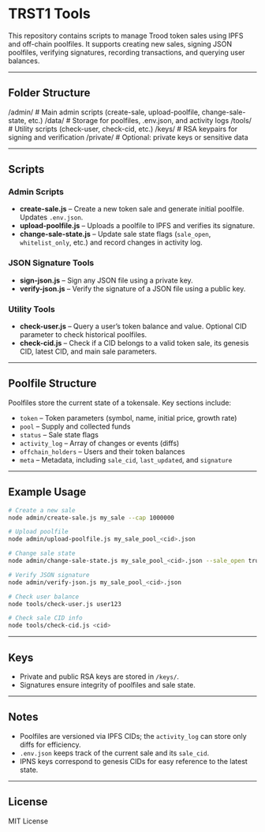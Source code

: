 # TRST1 Tools

This repository contains scripts to manage Trood token sales using IPFS and off-chain poolfiles. It supports creating new sales, signing JSON poolfiles, verifying signatures, recording transactions, and querying user balances.

---

## Folder Structure

/admin/        # Main admin scripts (create-sale, upload-poolfile, change-sale-state, etc.)
/data/         # Storage for poolfiles, .env.json, and activity logs
/tools/        # Utility scripts (check-user, check-cid, etc.)
/keys/         # RSA keypairs for signing and verification
/private/      # Optional: private keys or sensitive data

---

## Scripts

### Admin Scripts

* **create-sale.js** – Create a new token sale and generate initial poolfile. Updates `.env.json`.
* **upload-poolfile.js** – Uploads a poolfile to IPFS and verifies its signature.
* **change-sale-state.js** – Update sale state flags (`sale_open`, `whitelist_only`, etc.) and record changes in activity log.

### JSON Signature Tools

* **sign-json.js** – Sign any JSON file using a private key.
* **verify-json.js** – Verify the signature of a JSON file using a public key.

### Utility Tools

* **check-user.js** – Query a user’s token balance and value. Optional CID parameter to check historical poolfiles.
* **check-cid.js** – Check if a CID belongs to a valid token sale, its genesis CID, latest CID, and main sale parameters.

---

## Poolfile Structure

Poolfiles store the current state of a tokensale. Key sections include:

* `token` – Token parameters (symbol, name, initial price, growth rate)
* `pool` – Supply and collected funds
* `status` – Sale state flags
* `activity_log` – Array of changes or events (diffs)
* `offchain_holders` – Users and their token balances
* `meta` – Metadata, including `sale_cid`, `last_updated`, and `signature`

---

## Example Usage

```bash
# Create a new sale
node admin/create-sale.js my_sale --cap 1000000

# Upload poolfile
node admin/upload-poolfile.js my_sale_pool_<cid>.json

# Change sale state
node admin/change-sale-state.js my_sale_pool_<cid>.json --sale_open true

# Verify JSON signature
node admin/verify-json.js my_sale_pool_<cid>.json

# Check user balance
node tools/check-user.js user123

# Check sale CID info
node tools/check-cid.js <cid>
```

---

## Keys

* Private and public RSA keys are stored in `/keys/`.
* Signatures ensure integrity of poolfiles and sale state.

---

## Notes

* Poolfiles are versioned via IPFS CIDs; the `activity_log` can store only diffs for efficiency.
* `.env.json` keeps track of the current sale and its `sale_cid`.
* IPNS keys correspond to genesis CIDs for easy reference to the latest state.

---

## License

MIT License
